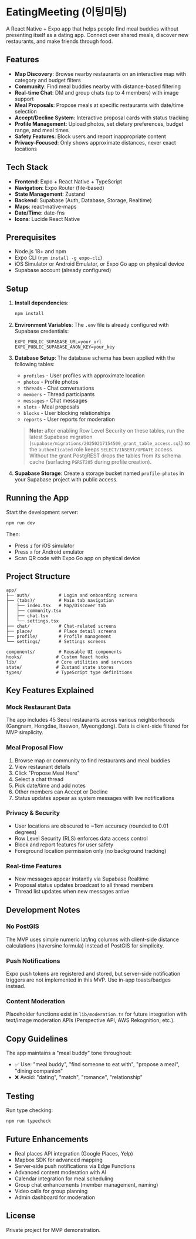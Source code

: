 # EatingMeeting (이팅미팅)

A React Native + Expo app that helps people find meal buddies without presenting itself as a dating app. Connect over shared meals, discover new restaurants, and make friends through food.

## Features

- **Map Discovery**: Browse nearby restaurants on an interactive map with category and budget filters
- **Community**: Find meal buddies nearby with distance-based filtering
- **Real-time Chat**: DM and group chats (up to 4 members) with image support
- **Meal Proposals**: Propose meals at specific restaurants with date/time selection
- **Accept/Decline System**: Interactive proposal cards with status tracking
- **Profile Management**: Upload photos, set dietary preferences, budget range, and meal times
- **Safety Features**: Block users and report inappropriate content
- **Privacy-Focused**: Only shows approximate distances, never exact locations

## Tech Stack

- **Frontend**: Expo + React Native + TypeScript
- **Navigation**: Expo Router (file-based)
- **State Management**: Zustand
- **Backend**: Supabase (Auth, Database, Storage, Realtime)
- **Maps**: react-native-maps
- **Date/Time**: date-fns
- **Icons**: Lucide React Native

## Prerequisites

- Node.js 18+ and npm
- Expo CLI (`npm install -g expo-cli`)
- iOS Simulator or Android Emulator, or Expo Go app on physical device
- Supabase account (already configured)

## Setup

1. **Install dependencies**:
   ```bash
   npm install
   ```

2. **Environment Variables**:
   The `.env` file is already configured with Supabase credentials:
   ```
   EXPO_PUBLIC_SUPABASE_URL=your_url
   EXPO_PUBLIC_SUPABASE_ANON_KEY=your_key
   ```

3. **Database Setup**:
   The database schema has been applied with the following tables:
   - `profiles` - User profiles with approximate location
   - `photos` - Profile photos
   - `threads` - Chat conversations
   - `members` - Thread participants
   - `messages` - Chat messages
   - `slots` - Meal proposals
   - `blocks` - User blocking relationships
   - `reports` - User reports for moderation

   > **Note:** after enabling Row Level Security on these tables, run the latest Supabase migration (`supabase/migrations/20250217154500_grant_table_access.sql`) so the `authenticated` role keeps `SELECT/INSERT/UPDATE` access. Without the grant PostgREST drops the tables from its schema cache (surfacing `PGRST205` during profile creation).

4. **Supabase Storage**:
   Create a storage bucket named `profile-photos` in your Supabase project with public access.

## Running the App

Start the development server:

```bash
npm run dev
```

Then:
- Press `i` for iOS simulator
- Press `a` for Android emulator
- Scan QR code with Expo Go app on physical device

## Project Structure

```
app/
├── auth/           # Login and onboarding screens
├── (tabs)/         # Main tab navigation
│   ├── index.tsx   # Map/Discover tab
│   ├── community.tsx
│   ├── chat.tsx
│   └── settings.tsx
├── chat/           # Chat-related screens
├── place/          # Place detail screens
├── profile/        # Profile management
└── settings/       # Settings screens

components/         # Reusable UI components
hooks/             # Custom React hooks
lib/               # Core utilities and services
state/             # Zustand state stores
types/             # TypeScript type definitions
```

## Key Features Explained

### Mock Restaurant Data

The app includes 45 Seoul restaurants across various neighborhoods (Gangnam, Hongdae, Itaewon, Myeongdong). Data is client-side filtered for MVP simplicity.

### Meal Proposal Flow

1. Browse map or community to find restaurants and meal buddies
2. View restaurant details
3. Click "Propose Meal Here"
4. Select a chat thread
5. Pick date/time and add notes
6. Other members can Accept or Decline
7. Status updates appear as system messages with live notifications

### Privacy & Security

- User locations are obscured to ~1km accuracy (rounded to 0.01 degrees)
- Row Level Security (RLS) enforces data access control
- Block and report features for user safety
- Foreground location permission only (no background tracking)

### Real-time Features

- New messages appear instantly via Supabase Realtime
- Proposal status updates broadcast to all thread members
- Thread list updates when new messages arrive

## Development Notes

### No PostGIS

The MVP uses simple numeric lat/lng columns with client-side distance calculations (haversine formula) instead of PostGIS for simplicity.

### Push Notifications

Expo push tokens are registered and stored, but server-side notification triggers are not implemented in this MVP. Use in-app toasts/badges instead.

### Content Moderation

Placeholder functions exist in `lib/moderation.ts` for future integration with text/image moderation APIs (Perspective API, AWS Rekognition, etc.).

## Copy Guidelines

The app maintains a "meal buddy" tone throughout:
- ✅ Use: "meal buddy", "find someone to eat with", "propose a meal", "dining companion"
- ❌ Avoid: "dating", "match", "romance", "relationship"

## Testing

Run type checking:
```bash
npm run typecheck
```

## Future Enhancements

- Real places API integration (Google Places, Yelp)
- Mapbox SDK for advanced mapping
- Server-side push notifications via Edge Functions
- Advanced content moderation with AI
- Calendar integration for meal scheduling
- Group chat enhancements (member management, naming)
- Video calls for group planning
- Admin dashboard for moderation

## License

Private project for MVP demonstration.

